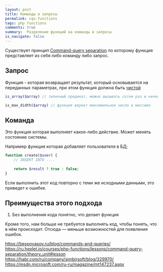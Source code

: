 ```yaml
---
layout: post
title: Команды и запросы
permalink: cqs-functions
tags: php functions
comments: true
summary:  Разделение функций на команды и запросы
is_navigate: false
---
```


Существует принцип [Command-query separation](https://ru.wikipedia.org/wiki/CQRS) по которому функция представляет из
себя либо команду либо запрос.

## Запрос

Функция - которая возвращает результат, который основывается на переданных параметрах, при этом функция должна быть 
[чистой](https://lexusalex.ru/pure-functions)

~~~php
is_array($array) // типичный предикат, можно вызывать сотни раз и ничего не сломается

is_max_didth($array) // функция вернет максимальное число в массиве
~~~

## Команда

Это функция которая выполняет какое-либо действие. Может менять состояние системы.

Например функция которая добавляет пользователя в БД;

~~~php
function create($user) {
    // INSERT INTO ....
    
    return $result ? true : false;
}
~~~

Если выполнить этот код повторно с теми же исходными данными, это приведет к ошибке. 

## Преимущества этого подхода

1. Без выполнения кода понятно, что делает функция


Кроме того, нам больше не требуется выполнять код, чтобы понять, что в нём происходит. Отсюда — меньше возможностей для появления ошибок.


https://bespoyasov.ru/blog/commands-and-queries/
https://ru.hexlet.io/courses/php-functions/lessons/command-query-separation/theory_unit#lesson
https://habr.com/ru/company/simbirsoft/blog/329970/
https://msdn.microsoft.com/ru-ru/magazine/mt147237.aspx